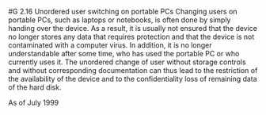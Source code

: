 #G 2.16 Unordered user switching on portable PCs
Changing users on portable PCs, such as laptops or notebooks, is often done by simply handing over the device. As a result, it is usually not ensured that the device no longer stores any data that requires protection and that the device is not contaminated with a computer virus. In addition, it is no longer understandable after some time, who has used the portable PC or who currently uses it. The unordered change of user without storage controls and without corresponding documentation can thus lead to the restriction of the availability of the device and to the confidentiality loss of remaining data of the hard disk.

As of July 1999



